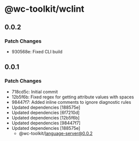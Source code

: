 # @wc-toolkit/wclint

## 0.0.2

### Patch Changes

- 930568e: Fixed CLI build

## 0.0.1

### Patch Changes

- 718cd5c: Initial commit
- 12b5f6b: Fixed regex for getting attribute values with spaces
- 98447f7: Added inline comments to ignore diagnostic rules
- Updated dependencies [188575e]
- Updated dependencies [6f7210d]
- Updated dependencies [12b5f6b]
- Updated dependencies [98447f7]
- Updated dependencies [188575e]
  - @wc-toolkit/language-server@0.0.2
